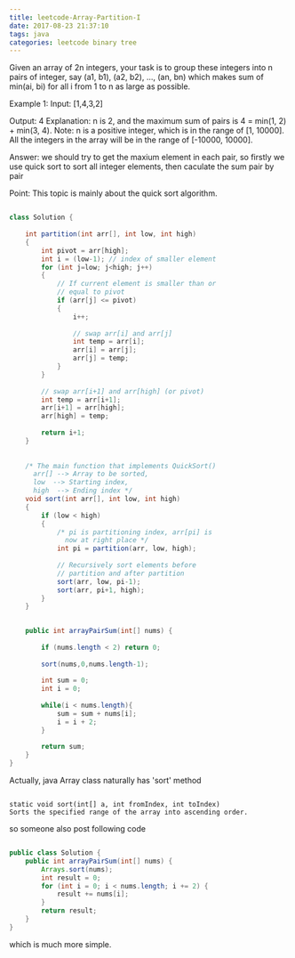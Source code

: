 ```yaml
---
title: leetcode-Array-Partition-I
date: 2017-08-23 21:37:10
tags: java
categories: leetcode binary tree
---
```



Given an array of 2n integers, your task is to group these integers into n pairs of integer, say (a1, b1), (a2, b2), ..., (an, bn) which makes sum of min(ai, bi) for all i from 1 to n as large as possible.

Example 1:
Input: [1,4,3,2]

Output: 4
Explanation: n is 2, and the maximum sum of pairs is 4 = min(1, 2) + min(3, 4).
Note:
n is a positive integer, which is in the range of [1, 10000].
All the integers in the array will be in the range of [-10000, 10000].


Answer:
we should try to get the maxium element in each pair, so firstly we use quick sort to 
sort all integer elements, then caculate the sum pair by pair

Point: This topic is mainly about the quick sort algorithm.


```java

class Solution {
    
    int partition(int arr[], int low, int high)
    {
        int pivot = arr[high]; 
        int i = (low-1); // index of smaller element
        for (int j=low; j<high; j++)
        {
            // If current element is smaller than or
            // equal to pivot
            if (arr[j] <= pivot)
            {
                i++;
 
                // swap arr[i] and arr[j]
                int temp = arr[i];
                arr[i] = arr[j];
                arr[j] = temp;
            }
        }
 
        // swap arr[i+1] and arr[high] (or pivot)
        int temp = arr[i+1];
        arr[i+1] = arr[high];
        arr[high] = temp;
 
        return i+1;
    }
 
 
    /* The main function that implements QuickSort()
      arr[] --> Array to be sorted,
      low  --> Starting index,
      high  --> Ending index */
    void sort(int arr[], int low, int high)
    {
        if (low < high)
        {
            /* pi is partitioning index, arr[pi] is 
              now at right place */
            int pi = partition(arr, low, high);
 
            // Recursively sort elements before
            // partition and after partition
            sort(arr, low, pi-1);
            sort(arr, pi+1, high);
        }
    }
    

    public int arrayPairSum(int[] nums) {
        
        if (nums.length < 2) return 0;
    
        sort(nums,0,nums.length-1);
        
        int sum = 0;
        int i = 0;
        
        while(i < nums.length){
            sum = sum + nums[i];
            i = i + 2;
        }
        
        return sum;
    }
}
```

Actually, java Array class naturally has 'sort' method

```

static void	sort(int[] a, int fromIndex, int toIndex)
Sorts the specified range of the array into ascending order.
```

so someone also post following code

```java

public class Solution {
    public int arrayPairSum(int[] nums) {
        Arrays.sort(nums);
        int result = 0;
        for (int i = 0; i < nums.length; i += 2) {
            result += nums[i];
        }
        return result;
    }
}
```
which is much more simple.
